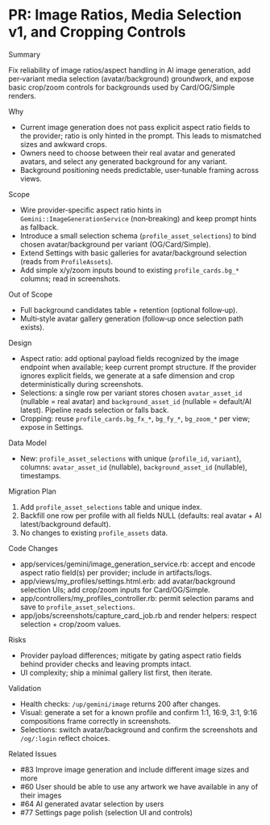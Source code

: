 # PR: Image Ratios, Media Selection v1, and Cropping Controls

Summary

Fix reliability of image ratios/aspect handling in AI image generation, add per‑variant media
selection (avatar/background) groundwork, and expose basic crop/zoom controls for backgrounds used
by Card/OG/Simple renders.

Why

- Current image generation does not pass explicit aspect ratio fields to the provider; ratio is only
  hinted in the prompt. This leads to mismatched sizes and awkward crops.
- Owners need to choose between their real avatar and generated avatars, and select any generated
  background for any variant.
- Background positioning needs predictable, user‑tunable framing across views.

Scope

- Wire provider‑specific aspect ratio hints in `Gemini::ImageGenerationService` (non‑breaking) and
  keep prompt hints as fallback.
- Introduce a small selection schema (`profile_asset_selections`) to bind chosen avatar/background
  per variant (OG/Card/Simple).
- Extend Settings with basic galleries for avatar/background selection (reads from `ProfileAssets`).
- Add simple x/y/zoom inputs bound to existing `profile_cards.bg_*` columns; read in screenshots.

Out of Scope

- Full background candidates table + retention (optional follow‑up).
- Multi‑style avatar gallery generation (follow‑up once selection path exists).

Design

- Aspect ratio: add optional payload fields recognized by the image endpoint when available; keep
  current prompt structure. If the provider ignores explicit fields, we generate at a safe dimension
  and crop deterministically during screenshots.
- Selections: a single row per variant stores chosen `avatar_asset_id` (nullable = real avatar) and
  `background_asset_id` (nullable = default/AI latest). Pipeline reads selection or falls back.
- Cropping: reuse `profile_cards.bg_fx_*`, `bg_fy_*`, `bg_zoom_*` per view; expose in Settings.

Data Model

- New: `profile_asset_selections` with unique (`profile_id`, `variant`), columns: `avatar_asset_id`
  (nullable), `background_asset_id` (nullable), timestamps.

Migration Plan

1. Add `profile_asset_selections` table and unique index.
2. Backfill one row per profile with all fields NULL (defaults: real avatar + AI latest/background
   default).
3. No changes to existing `profile_assets` data.

Code Changes

- app/services/gemini/image_generation_service.rb: accept and encode aspect ratio field(s) per
  provider; include in artifacts/logs.
- app/views/my_profiles/settings.html.erb: add avatar/background selection UIs; add crop/zoom inputs
  for Card/OG/Simple.
- app/controllers/my_profiles_controller.rb: permit selection params and save to
  `profile_asset_selections`.
- app/jobs/screenshots/capture_card_job.rb and render helpers: respect selection + crop/zoom values.

Risks

- Provider payload differences; mitigate by gating aspect ratio fields behind provider checks and
  leaving prompts intact.
- UI complexity; ship a minimal gallery list first, then iterate.

Validation

- Health checks: `/up/gemini/image` returns 200 after changes.
- Visual: generate a set for a known profile and confirm 1:1, 16:9, 3:1, 9:16 compositions frame
  correctly in screenshots.
- Selections: switch avatar/background and confirm the screenshots and `/og/:login` reflect choices.

Related Issues

- #83 Improve image generation and include different image sizes and more
- #60 User should be able to use any artwork we have available in any of their images
- #64 AI generated avatar selection by users
- #77 Settings page polish (selection UI and controls)
